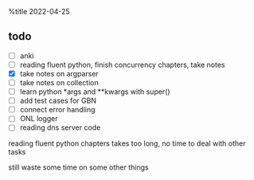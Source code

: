 %title 2022-04-25

## todo

- [ ] anki
- [ ] reading fluent python, finish concurrency chapters, take notes
- [x] take notes on argparser
- [ ] take notes on collection
- [ ] learn python *args and **kwargs with super()
- [ ] add test cases for GBN
- [ ] connect error handling
- [ ] ONL logger
- [ ] reading dns server code

reading fluent python chapters takes too long, no time to deal with other tasks

still waste some time on some other things
